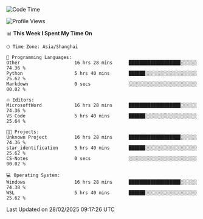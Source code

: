 <!--START_SECTION:waka-->
![Code Time](http://img.shields.io/badge/Code%20Time-2%2C334%20hrs%2018%20mins-blue)

![Profile Views](http://img.shields.io/badge/Profile%20Views-3-blue)

📊 **This Week I Spent My Time On** 

```text
🕑︎ Time Zone: Asia/Shanghai

💬 Programming Languages: 
Other                    16 hrs 28 mins      ███████████████████░░░░░░   74.36 % 
Python                   5 hrs 40 mins       ██████░░░░░░░░░░░░░░░░░░░   25.62 % 
Markdown                 0 secs              ░░░░░░░░░░░░░░░░░░░░░░░░░   00.02 % 

🔥 Editors: 
MicrosoftWord            16 hrs 28 mins      ███████████████████░░░░░░   74.36 % 
VS Code                  5 hrs 40 mins       ██████░░░░░░░░░░░░░░░░░░░   25.64 % 

🐱‍💻 Projects: 
Unknown Project          16 hrs 28 mins      ███████████████████░░░░░░   74.36 % 
star_identification      5 hrs 40 mins       ██████░░░░░░░░░░░░░░░░░░░   25.62 % 
CS-Notes                 0 secs              ░░░░░░░░░░░░░░░░░░░░░░░░░   00.02 % 

💻 Operating System: 
Windows                  16 hrs 28 mins      ███████████████████░░░░░░   74.38 % 
WSL                      5 hrs 40 mins       ██████░░░░░░░░░░░░░░░░░░░   25.62 % 
```


 Last Updated on 28/02/2025 09:17:26 UTC
<!--END_SECTION:waka-->